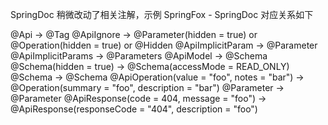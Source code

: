 

SpringDoc 稍微改动了相关注解，示例 SpringFox - SpringDoc 对应关系如下

@Api → @Tag
@ApiIgnore → @Parameter(hidden = true) or @Operation(hidden = true) or @Hidden
@ApiImplicitParam → @Parameter
@ApiImplicitParams → @Parameters
@ApiModel → @Schema
@Schema(hidden = true) → @Schema(accessMode = READ_ONLY)
@Schema → @Schema
@ApiOperation(value = "foo", notes = "bar") → @Operation(summary = "foo", description = "bar")
@Parameter → @Parameter
@ApiResponse(code = 404, message = "foo") → @ApiResponse(responseCode = "404", description = "foo")

